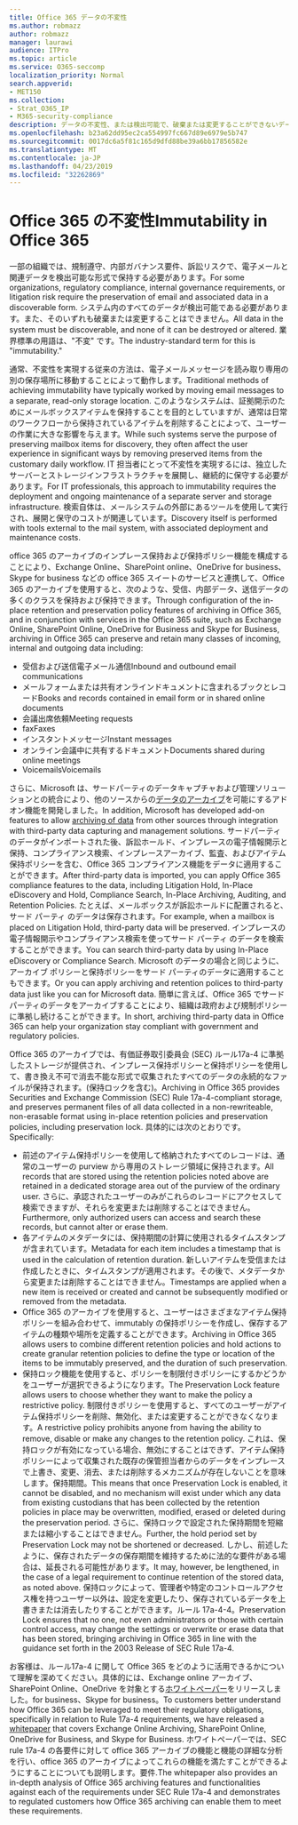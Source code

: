 ```yaml
---
title: Office 365 データの不変性
ms.author: robmazz
author: robmazz
manager: laurawi
audience: ITPro
ms.topic: article
ms.service: O365-seccomp
localization_priority: Normal
search.appverid:
- MET150
ms.collection:
- Strat_O365_IP
- M365-security-compliance
description: データの不変性、または検出可能で、破棄または変更することができないデータを定義して説明します。
ms.openlocfilehash: b23a62dd95ec2ca554997fc667d89e6979e5b747
ms.sourcegitcommit: 0017dc6a5f81c165d9dfd88be39a6bb17856582e
ms.translationtype: MT
ms.contentlocale: ja-JP
ms.lasthandoff: 04/23/2019
ms.locfileid: "32262869"
---
```

# <a name="immutability-in-office-365"></a><span data-ttu-id="e8f12-103">Office 365 の不変性</span><span class="sxs-lookup"><span data-stu-id="e8f12-103">Immutability in Office 365</span></span>
<span data-ttu-id="e8f12-104">一部の組織では、規制遵守、内部ガバナンス要件、訴訟リスクで、電子メールと関連データを検出可能な形式で保持する必要があります。</span><span class="sxs-lookup"><span data-stu-id="e8f12-104">For some organizations, regulatory compliance, internal governance requirements, or litigation risk require the preservation of email and associated data in a discoverable form.</span></span> <span data-ttu-id="e8f12-105">システム内のすべてのデータが検出可能である必要があります。また、そのいずれも破棄または変更することはできません。</span><span class="sxs-lookup"><span data-stu-id="e8f12-105">All data in the system must be discoverable, and none of it can be destroyed or altered.</span></span> <span data-ttu-id="e8f12-106">業界標準の用語は、"不変" です。</span><span class="sxs-lookup"><span data-stu-id="e8f12-106">The industry-standard term for this is "immutability."</span></span> 

<span data-ttu-id="e8f12-107">通常、不変性を実現する従来の方法は、電子メールメッセージを読み取り専用の別の保存場所に移動することによって動作します。</span><span class="sxs-lookup"><span data-stu-id="e8f12-107">Traditional methods of achieving immutability have typically worked by moving email messages to a separate, read-only storage location.</span></span> <span data-ttu-id="e8f12-108">このようなシステムは、証拠開示のためにメールボックスアイテムを保持することを目的としていますが、通常は日常のワークフローから保持されているアイテムを削除することによって、ユーザーの作業に大きな影響を与えます。</span><span class="sxs-lookup"><span data-stu-id="e8f12-108">While such systems serve the purpose of preserving mailbox items for discovery, they often affect the user experience in significant ways by removing preserved items from the customary daily workflow.</span></span> <span data-ttu-id="e8f12-109">IT 担当者にとって不変性を実現するには、独立したサーバーとストレージインフラストラクチャを展開し、継続的に保守する必要があります。</span><span class="sxs-lookup"><span data-stu-id="e8f12-109">For IT professionals, this approach to immutability requires the deployment and ongoing maintenance of a separate server and storage infrastructure.</span></span> <span data-ttu-id="e8f12-110">検索自体は、メールシステムの外部にあるツールを使用して実行され、展開と保守のコストが関連しています。</span><span class="sxs-lookup"><span data-stu-id="e8f12-110">Discovery itself is performed with tools external to the mail system, with associated deployment and maintenance costs.</span></span>

<span data-ttu-id="e8f12-111">office 365 のアーカイブのインプレース保持および保持ポリシー機能を構成することにより、Exchange Online、SharePoint online、OneDrive for business、Skype for business などの office 365 スイートのサービスと連携して、Office 365 のアーカイブを使用すると、次のような、受信、内部データ、送信データの多くのクラスを保持および保持できます。</span><span class="sxs-lookup"><span data-stu-id="e8f12-111">Through configuration of the in-place retention and preservation policy features of archiving in Office 365, and in conjunction with services in the Office 365 suite, such as Exchange Online, SharePoint Online, OneDrive for Business and Skype for Business, archiving in Office 365 can preserve and retain many classes of incoming, internal and outgoing data including:</span></span>
- <span data-ttu-id="e8f12-112">受信および送信電子メール通信</span><span class="sxs-lookup"><span data-stu-id="e8f12-112">Inbound and outbound email communications</span></span>
- <span data-ttu-id="e8f12-113">メールフォームまたは共有オンラインドキュメントに含まれるブックとレコード</span><span class="sxs-lookup"><span data-stu-id="e8f12-113">Books and records contained in email form or in shared online documents</span></span>
- <span data-ttu-id="e8f12-114">会議出席依頼</span><span class="sxs-lookup"><span data-stu-id="e8f12-114">Meeting requests</span></span>
- <span data-ttu-id="e8f12-115">fax</span><span class="sxs-lookup"><span data-stu-id="e8f12-115">Faxes</span></span>
- <span data-ttu-id="e8f12-116">インスタントメッセージ</span><span class="sxs-lookup"><span data-stu-id="e8f12-116">Instant messages</span></span>
- <span data-ttu-id="e8f12-117">オンライン会議中に共有するドキュメント</span><span class="sxs-lookup"><span data-stu-id="e8f12-117">Documents shared during online meetings</span></span>
- <span data-ttu-id="e8f12-118">Voicemails</span><span class="sxs-lookup"><span data-stu-id="e8f12-118">Voicemails</span></span>

<span data-ttu-id="e8f12-119">さらに、Microsoft は、サードパーティのデータキャプチャおよび管理ソリューションとの統合により、他のソースからの[データのアーカイブ](https://support.office.com/article/Archiving-third-party-data-in-Office-365-0ce338d5-3666-4a18-86ab-c6910ff408cc)を可能にするアドオン機能を開発しました。</span><span class="sxs-lookup"><span data-stu-id="e8f12-119">In addition, Microsoft has developed add-on features to allow [archiving of data](https://support.office.com/article/Archiving-third-party-data-in-Office-365-0ce338d5-3666-4a18-86ab-c6910ff408cc) from other sources through integration with third-party data capturing and management solutions.</span></span> <span data-ttu-id="e8f12-120">サードパーティのデータがインポートされた後、訴訟ホールド、インプレースの電子情報開示と保持、コンプライアンス検索、インプレースアーカイブ、監査、およびアイテム保持ポリシーを含む、Office 365 コンプライアンス機能をデータに適用することができます。</span><span class="sxs-lookup"><span data-stu-id="e8f12-120">After third-party data is imported, you can apply Office 365 compliance features to the data, including Litigation Hold, In-Place eDiscovery and Hold, Compliance Search, In-Place Archiving, Auditing, and Retention Policies.</span></span> <span data-ttu-id="e8f12-121">たとえば、メールボックスが訴訟ホールドに配置されると、サード パーティ のデータは保存されます。</span><span class="sxs-lookup"><span data-stu-id="e8f12-121">For example, when a mailbox is placed on Litigation Hold, third-party data will be preserved.</span></span> <span data-ttu-id="e8f12-122">インプレースの電子情報開示やコンプライアンス検索を使ってサード パーティ のデータを検索することができます。</span><span class="sxs-lookup"><span data-stu-id="e8f12-122">You can search third-party data by using In-Place eDiscovery or Compliance Search.</span></span> <span data-ttu-id="e8f12-123">Microsoft のデータの場合と同じように、アーカイブ ポリシーと保持ポリシーをサード パーティのデータに適用することもできます。</span><span class="sxs-lookup"><span data-stu-id="e8f12-123">Or you can apply archiving and retention polices to third-party data just like you can for Microsoft data.</span></span> <span data-ttu-id="e8f12-124">簡単に言えば、Office 365 でサードパーティのデータをアーカイブすることにより、組織は政府および規制ポリシーに準拠し続けることができます。</span><span class="sxs-lookup"><span data-stu-id="e8f12-124">In short, archiving third-party data in Office 365 can help your organization stay compliant with government and regulatory policies.</span></span>

<span data-ttu-id="e8f12-125">Office 365 のアーカイブでは、有価証券取引委員会 (SEC) ルール17a-4 に準拠したストレージが提供され、インプレース保持ポリシーと保持ポリシーを使用して、書き換え不可で消去不能な形式で収集されたすべてのデータの永続的なファイルが保持されます。(保持ロックを含む)。</span><span class="sxs-lookup"><span data-stu-id="e8f12-125">Archiving in Office 365 provides Securities and Exchange Commission (SEC) Rule 17a-4-compliant storage, and preserves permanent files of all data collected in a non-rewriteable, non-erasable format using in-place retention policies and preservation policies, including preservation lock.</span></span> <span data-ttu-id="e8f12-126">具体的には次のとおりです。</span><span class="sxs-lookup"><span data-stu-id="e8f12-126">Specifically:</span></span>
- <span data-ttu-id="e8f12-127">前述のアイテム保持ポリシーを使用して格納されたすべてのレコードは、通常のユーザーの purview から専用のストレージ領域に保持されます。</span><span class="sxs-lookup"><span data-stu-id="e8f12-127">All records that are stored using the retention policies noted above are retained in a dedicated storage area out of the purview of the ordinary user.</span></span> <span data-ttu-id="e8f12-128">さらに、承認されたユーザーのみがこれらのレコードにアクセスして検索できますが、それらを変更または削除することはできません。</span><span class="sxs-lookup"><span data-stu-id="e8f12-128">Furthermore, only authorized users can access and search these records, but cannot alter or erase them.</span></span>
- <span data-ttu-id="e8f12-129">各アイテムのメタデータには、保持期間の計算に使用されるタイムスタンプが含まれています。</span><span class="sxs-lookup"><span data-stu-id="e8f12-129">Metadata for each item includes a timestamp that is used in the calculation of retention duration.</span></span> <span data-ttu-id="e8f12-130">新しいアイテムを受信または作成したときに、タイムスタンプが適用されます。その後で、メタデータから変更または削除することはできません。</span><span class="sxs-lookup"><span data-stu-id="e8f12-130">Timestamps are applied when a new item is received or created and cannot be subsequently modified or removed from the metadata.</span></span>
- <span data-ttu-id="e8f12-131">Office 365 のアーカイブを使用すると、ユーザーはさまざまなアイテム保持ポリシーを組み合わせて、immutably の保持ポリシーを作成し、保存するアイテムの種類や場所を定義することができます。</span><span class="sxs-lookup"><span data-stu-id="e8f12-131">Archiving in Office 365 allows users to combine different retention policies and hold actions to create granular retention policies to define the type or location of the items to be immutably preserved, and the duration of such preservation.</span></span>
- <span data-ttu-id="e8f12-132">保持ロック機能を使用すると、ポリシーを制限付きポリシーにするかどうかをユーザーが選択できるようになります。</span><span class="sxs-lookup"><span data-stu-id="e8f12-132">The Preservation Lock feature allows users to choose whether they want to make the policy a restrictive policy.</span></span> <span data-ttu-id="e8f12-133">制限付きポリシーを使用すると、すべてのユーザーがアイテム保持ポリシーを削除、無効化、または変更することができなくなります。</span><span class="sxs-lookup"><span data-stu-id="e8f12-133">A restrictive policy prohibits anyone from having the ability to remove, disable or make any changes to the retention policy.</span></span> <span data-ttu-id="e8f12-134">これは、保持ロックが有効になっている場合、無効にすることはできず、アイテム保持ポリシーによって収集された既存の保管担当者からのデータをインプレースで上書き、変更、消去、または削除するメカニズムが存在しないことを意味します。保持期間。</span><span class="sxs-lookup"><span data-stu-id="e8f12-134">This means that once Preservation Lock is enabled, it cannot be disabled, and no mechanism will exist under which any data from existing custodians that has been collected by the retention policies in place may be overwritten, modified, erased or deleted during the preservation period.</span></span> <span data-ttu-id="e8f12-135">さらに、保持ロックで設定された保持期間を短縮または縮小することはできません。</span><span class="sxs-lookup"><span data-stu-id="e8f12-135">Further, the hold period set by Preservation Lock may not be shortened or decreased.</span></span> <span data-ttu-id="e8f12-136">しかし、前述したように、保存されたデータの保存期間を維持するために法的な要件がある場合は、延長される可能性があります。</span><span class="sxs-lookup"><span data-stu-id="e8f12-136">It may, however, be lengthened, in the case of a legal requirement to continue retention of the stored data, as noted above.</span></span> <span data-ttu-id="e8f12-137">保持ロックによって、管理者や特定のコントロールアクセス権を持つユーザー以外は、設定を変更したり、保存されているデータを上書きまたは消去したりすることができます。ルール 17a-4-4。</span><span class="sxs-lookup"><span data-stu-id="e8f12-137">Preservation Lock ensures that no one, not even administrators or those with certain control access, may change the settings or overwrite or erase data that has been stored, bringing archiving in Office 365 in line with the guidance set forth in the 2003 Release of SEC Rule 17a-4.</span></span>

<span data-ttu-id="e8f12-138">お客様は、ルール17a-4 に関して Office 365 をどのように活用できるかについて理解を深めてください。具体的には、Exchange online アーカイブ、SharePoint Online、OneDrive を対象とする[ホワイトペーパー](https://go.microsoft.com/fwlink/?linkid=830440)をリリースしました。for business、Skype for business。</span><span class="sxs-lookup"><span data-stu-id="e8f12-138">To customers better understand how Office 365 can be leveraged to meet their regulatory obligations, specifically in relation to Rule 17a-4 requirements, we have released a [whitepaper](https://go.microsoft.com/fwlink/?linkid=830440) that covers Exchange Online Archiving, SharePoint Online, OneDrive for Business, and Skype for Business.</span></span> <span data-ttu-id="e8f12-139">ホワイトペーパーでは、SEC rule 17a-4 の各要件に対して office 365 アーカイブの機能と機能の詳細な分析を行い、office 365 のアーカイブによってこれらの機能を満たすことができるようにすることについても説明します。要件.</span><span class="sxs-lookup"><span data-stu-id="e8f12-139">The whitepaper also provides an in-depth analysis of Office 365 archiving features and functionalities against each of the requirements under SEC Rule 17a-4 and demonstrates to regulated customers how Office 365 archiving can enable them to meet these requirements.</span></span>